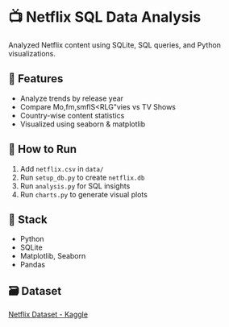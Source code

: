 # 📺 Netflix SQL Data Analysis

Analyzed Netflix content using SQLite, SQL queries, and Python visualizations.

## 📂 Features
- Analyze trends by release year
- Compare Mo,fm,smflS<RLG"vies vs TV Shows
- Country-wise content statistics
- Visualized using seaborn & matplotlib

## 🚀 How to Run
1. Add `netflix.csv` in `data/`
2. Run `setup_db.py` to create `netflix.db`
3. Run `analysis.py` for SQL insights
4. Run `charts.py` to generate visual plots

## 🧱 Stack
- Python
- SQLite
- Matplotlib, Seaborn
- Pandas

## 🗃️ Dataset
[Netflix Dataset - Kaggle](https://www.kaggle.com/datasets/shivamb/netflix-shows)
